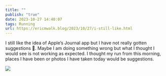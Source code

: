 ```yaml
---
title: ""
publish: "true"
date: 2023-10-27 14:40:07
tags: Running
url: https://ericmwalk.blog/2023/10/27/i-still-like.html
---
```


I still like the idea of Apple’s Journal app but I have not really gotten suggestions 🤔. Maybe I am doing something wrong but what I thought I would see is not working as expected. I thought my run from this morning, places I have been or photos I have taken today would be suggestions.

![](https://ericmwalk.blog/uploads/2023/084cf8f782.png)